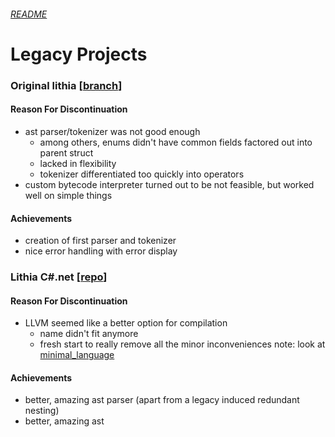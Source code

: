 ###### [README](./readme.md)
# Legacy Projects
### Original lithia [[branch](https://github.com/DragonFIghter603/lithia/tree/archive-old-1)]
#### Reason For Discontinuation
- ast parser/tokenizer was not good enough
  - among others, enums didn't have common fields factored out into parent struct
  - lacked in flexibility
  - tokenizer differentiated too quickly into operators
- custom bytecode interpreter turned out to be not feasible, but worked well on simple things
#### Achievements
- creation of first parser and tokenizer
- nice error handling with error display
### Lithia C#.net [[repo](https://github.com/DragonFIghter603/lithia_csnet)]
#### Reason For Discontinuation
- LLVM seemed like a better option for compilation
  - name didn't fit anymore
  - fresh start to really remove all the minor inconveniences
note: look at [minimal_language]()
#### Achievements
- better, amazing ast parser (apart from a legacy induced redundant nesting)
- better, amazing ast